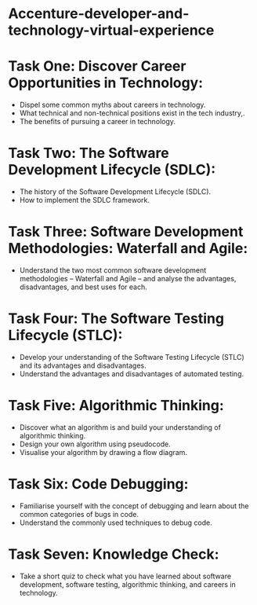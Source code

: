 # Accenture-developer-and-technology-virtual-experience
# Task One: Discover Career Opportunities in Technology:
- Dispel some common myths about careers in technology.
- What technical and non-technical positions exist in the tech industry,.
- The benefits of pursuing a career in technology.

# Task Two: The Software Development Lifecycle (SDLC):
- The history of the Software Development Lifecycle (SDLC).
- How to implement the SDLC framework.

# Task Three: Software Development Methodologies: Waterfall and Agile:
- Understand the two most common software development methodologies – Waterfall and Agile – and analyse the advantages, disadvantages, and best uses for each.

# Task Four: The Software Testing Lifecycle (STLC):
- Develop your understanding of the Software Testing Lifecycle (STLC) and its advantages and disadvantages.
- Understand the advantages and disadvantages of automated testing.

# Task Five: Algorithmic Thinking:
- Discover what an algorithm is and build your understanding of algorithmic thinking.
- Design your own algorithm using pseudocode.
- Visualise your algorithm by drawing a flow diagram.

# Task Six: Code Debugging:
- Familiarise yourself with the concept of debugging and learn about the common categories of bugs in code.
- Understand the commonly used techniques to debug code.

# Task Seven: Knowledge Check:
- Take a short quiz to check what you have learned about software development, software testing, algorithmic thinking, and careers in technology.
